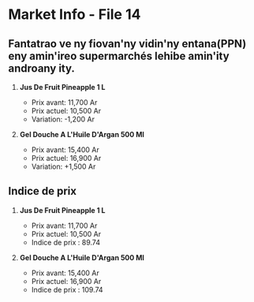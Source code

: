 # Market Info - File 14

## Fantatrao ve ny fiovan'ny vidin'ny entana(PPN) eny amin'ireo supermarchés lehibe amin'ity androany ity.

1. **Jus De Fruit Pineapple 1 L**
   - Prix avant: 11,700 Ar
   - Prix actuel: 10,500 Ar
   - Variation: -1,200 Ar

2. **Gel Douche A L'Huile D'Argan 500 Ml**
   - Prix avant: 15,400 Ar
   - Prix actuel: 16,900 Ar
   - Variation: +1,500 Ar



## Indice de prix

1. **Jus De Fruit Pineapple 1 L**
   - Prix avant: 11,700 Ar
   - Prix actuel: 10,500 Ar
   - Indice de prix : 89.74

2. **Gel Douche A L'Huile D'Argan 500 Ml**
   - Prix avant: 15,400 Ar
   - Prix actuel: 16,900 Ar
   - Indice de prix : 109.74

